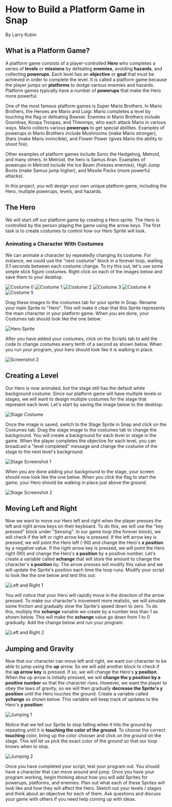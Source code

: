 # How to Build a Platform Game in Snap

By Larry Kubin

## What is a Platform Game?

A platform game  consists of a player-controlled **Hero** who completes a series of **levels** or **missions** by defeating **enemies**, avoiding **hazards**, and collecting **powerups**. Each level has an **objective** or **goal** that must be achieved in order to complete the level. It is called a platform game because the player jumps on **platforms** to dodge various enemies and hazards. Platform games typically have a number of **powerups** that make the Hero more powerful. 

One of the most famous platform games is Super Mario Brothers. In Mario Brothers, the Heroes are Mario and Luigi. Mario completes a level by touching the flag or defeating Bowser. Enemies in Mario Brothers include Goombas, Koopa Troopas, and Thwomps, who each attack Mario in various ways. Mario collects various **powerups** to get special abilities. Examples of powerups in Mario Brothers include Mushrooms (make Mario stronger), Stars (make Mario invincible), and Flower Power (gives Mario the ability to shoot fire).

Other examples of platform games include Sonic the Hedgehog, Metroid, and many others. In Metroid, the hero is Samus Aran. Examples of powerups in Metroid include the Ice Beam (freezes enemies), High Jump Boots (make Samus jump higher), and Missile Packs (more powerful attacks). 

In this project, you will design your own unique platform game, including the Hero, multiple powerups, levels, and hazards.

## The Hero

We will start off our platform game by creating a Hero sprite. The Hero is controlled by the person playing the game using the arrow keys. The first task is to create costumes to control how our Hero Sprite will look.

### Animating a Character With Costumes

We can animate a character by repeatedly changing its costume. For instance, we could use the "next costume" block in a forever loop, waiting 0.1 seconds between each costume change. To try this out, let's use some simple stick figure costumes. Right click on each of the images below and save them to your desktop. 

![Costume 0](./costumes/0.png)
![Costume 1](./costumes/1.png)
![Costume 2](./costumes/2.png)
![Costume 3](./costumes/3.png)
![Costume 4](./costumes/4.png)
![Costume 5](./costumes/5.png)

Drag these images to the costumes tab for your sprite in Snap. Rename your main Sprite to "Hero". This will make it clear that this Sprite represents the main character in your platform game. When you are done, your Costumes tab should look like the one below:

![Hero Sprite](./screenshots/step1.png)

After you have added your costumes, click on the Scripts tab to add the code to change costumes every tenth of a second as shown below. When you run your program, your hero should look like it is walking in place.

![Screenshot 2](./screenshots/step2.png)

## Creating a Level 

Our Hero is now animated, but the stage still has the default white background costume. Since our platform game will have multiple levels or stages, we will want to design multiple costumes for the stage that represent each level. Let's start by saving the image below to the desktop:

![Stage Costume](./costumes/stage.png)

Once the image is saved, switch to the Stage Sprite in Snap and click on the Costumes tab. Drag the stage image to the costumes tab to change the background. You will create a background for each level or stage in the game. When the player completes the objective for each level, you can broadcast a "level completed" message and change the costume of the stage to the next level's background.

![Stage Screenshot 1](./screenshots/step3a.png)

When you are done adding your background to the stage, your screen should now look like the one below. When you click the flag to start the game, your Hero should be walking in place just above the ground.

![Stage Screenshot 2](./screenshots/step3b.png)

## Moving Left and Right

Now we want to move our Hero left and right when the player presses the left and right arrow keys on their keyboard. To do this, we will use the "key pressed" block under "Sensing". In our game loop (the forever block), we will check if the left or right arrow key is pressed. If the left arrow key is pressed, we will point the Hero left (-90) and change the Hero's **x position** by a negative value. If the right arrow key is pressed, we will point the Hero right (90) and change the Hero's **x position** by a positive number. Let's create a variable called **xchange** that will store the amount to change the character's **x position** by. The arrow presses will modify this value and we will update the Sprite's position each time the loop runs. Modify your script to look like the one below and test this out:

![Left and Right 1](./screenshots/step4a.png)

You will notice that your Hero will rapidly move in the direction of the arrow pressed. To make our character's movement more realistic, we will simulate some friction and gradually slow the Sprite's speed down to zero. To do this, multiply the **xchange** variable we create by a number less than 1 as shown below. This will make the **xchange** value go down from 1 to 0 gradually. Add the change below and run your program.

![Left and Right 2](./screenshots/step4b.png)

## Jumping and Gravity

Now that our character can move left and right, we want our character to be able to jump using the **up** arrow. So we will add another block to check if the **up arrow key** is pressed. If so, we will change the Hero's **y position**. When the up arrow is initially pressed, we will **change the y position by a positive number** so that the character rises. However, we want the player to obey the laws of gravity, so we will then gradually **decrease the Sprite's y position** until the Hero touches the ground. Create a variable called **ychange** as shown below. This variable will keep track of updates to the Hero's **y position**:

![Jumping 1](./screenshots/step5a.png)

Notice that we tell our Sprite to stop falling when it hits the ground by repeating until it is **touching the color of the ground**. To choose the correct **touching** color, bring up the color chooser and click on the ground on the stage. This will let us pick the exact color of the ground so that our loop knows when to stop. 

![Jumping 2](./screenshots/step5b.png)

Once you have completed your script, test your program out. You should have a character that can move around and jump. Once you have your program working, begin thinking about how you will add Sprites for powerups, platforms, and enemies. Plan out what each of these Sprites will look like and how they will affect the Hero. Sketch out your levels / stages and think about an objective for each of them. Ask questions and discuss your game with others if you need help coming up with ideas. 

